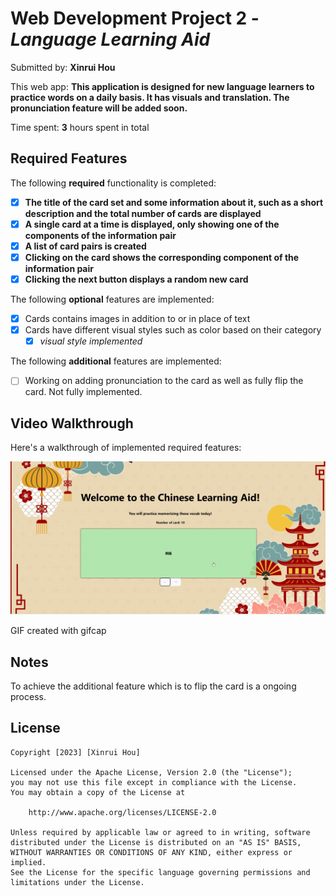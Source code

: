 # Web Development Project 2 - *Language Learning Aid*

Submitted by: **Xinrui Hou**

This web app: **This application is designed for new language learners to practice words on a daily basis. It has visuals and translation. The pronunciation feature will be added soon.**

Time spent: **3** hours spent in total

## Required Features

The following **required** functionality is completed:

- [x] **The title of the card set and some information about it, such as a short description and the total number of cards are displayed**
- [x] **A single card at a time is displayed, only showing one of the components of the information pair**
- [x] **A list of card pairs is created**
- [x] **Clicking on the card shows the corresponding component of the information pair**
- [x] **Clicking the next button displays a random new card**

The following **optional** features are implemented:

- [x] Cards contains images in addition to or in place of text
- [x] Cards have different visual styles such as color based on their category
  - [x] *visual style implemented*

The following **additional** features are implemented:

* [ ] Working on adding pronunciation to the card as well as fully flip the card. Not fully implemented. 

## Video Walkthrough

Here's a walkthrough of implemented required features:

<img src='./assets/walkthrough.gif' title='Video Walkthrough' width='' alt='Video Walkthrough' />

GIF created with gifcap

## Notes

To achieve the additional feature which is to flip the card is a ongoing process. 

## License

    Copyright [2023] [Xinrui Hou]

    Licensed under the Apache License, Version 2.0 (the "License");
    you may not use this file except in compliance with the License.
    You may obtain a copy of the License at

        http://www.apache.org/licenses/LICENSE-2.0

    Unless required by applicable law or agreed to in writing, software
    distributed under the License is distributed on an "AS IS" BASIS,
    WITHOUT WARRANTIES OR CONDITIONS OF ANY KIND, either express or implied.
    See the License for the specific language governing permissions and
    limitations under the License.